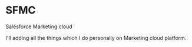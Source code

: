 # SFMC
Salesforce Marketing cloud

I'll adding all the things which I do personally on Marketing cloud platform.
